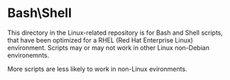 # Bash\Shell
This directory in the Linux-related repository is for Bash and Shell scripts, that have been optimized for a RHEL (Red Hat Enterprise Linux) environment. Scripts may or may not work in other Linux non-Debian environemnts.

More scripts are less likely to work in non-Linux evironments.
